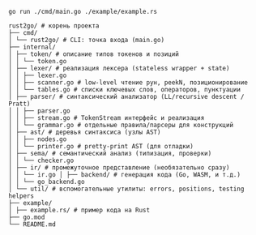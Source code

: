 ```go run ./cmd/main.go ./example/example.rs```


```
rust2go/ # корень проекта 
├── cmd/ 
│ └── rust2go/ # CLI: точка входа (main.go) 
├── internal/ 
│ ├── token/ # описание типов токенов и позиций 
│ │ └── token.go 
│ ├── lexer/ # реализация лексера (stateless wrapper + state) 
│ │ ├── lexer.go 
│ │ ├── scanner.go # low-level чтение рун, peekN, позиционирование 
│ │ └── tables.go # списки ключевых слов, операторов, пунктуации 
│ ├── parser/ # синтаксический анализатор (LL/recursive descent / Pratt) 
│ │ ├── parser.go 
│ │ ├── stream.go # TokenStream интерфейс и реализация 
│ │ └── grammar.go # отдельные правила/парсеры для конструкций 
│ ├── ast/ # деревья синтаксиса (узлы AST) 
│ │ ├── nodes.go 
│ │ └── printer.go # pretty-print AST (для отладки) 
│ ├── sema/ # семантический анализ (типизация, проверки) 
│ │ └── checker.go 
│ ├── ir/ # промежуточное представление (необязательно сразу) 
│ │ └── ir.go │ ├── backend/ # генерация кода (Go, WASM, и т.д.) 
│ │ └── go_backend.go 
│ └── util/ # вспомогательные утилиты: errors, positions, testing helpers  
├── example/ 
│ ├── example.rs/ # пример кода на Rust 
├── go.mod 
└── README.md
```